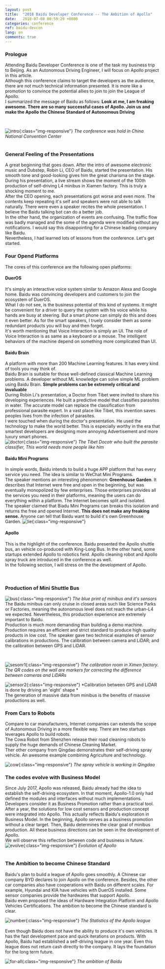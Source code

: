 ```yaml
---
layout: post
title:  "2018 Baidu Developer Conference -- The Ambition of Apollo"
date:   2018-07-08 00:59:29 +0800
categories: conference
ref: baidu-devcon
lang: en
comments: true
---
```

### **Prologue**
Attending Baidu Developer Conference is one of the task my business trip to Beijing. As an Autonomous Driving Engineer, I will focus on Apollo project in this article.  
Although this conference claims to target the developers as the audience, there are not much technical information presented. It is more like a promotion to convince the potential allies to join to join the League of Apollo.  
I summarized the message of Baidu as follows: **Look at me, I am freaking awesome. There are so many successful cases of Apollo. Join us and make the Apollo the Chinese Standard of Autonomous Driving**

<br />

![intro](/assets/img/bc-con.jpg){:class="img-responsive"}
*The conference was hold in China National Convention Center*  
<br />

### **General Feeling of the Presentations**
A great beginning that goes down.
After the intro of awesome electronic music and Dubstep, Robin Li, CEO of Baidu, started the presentation. His smooth tone and good-looking gives him the great charisma on the stage. During his presentation, a live stream shows the moment of the 100th production of self-driving L4 minibus in Xiamen factory. This is truly a shocking moment to me.  
After the CEO opening, each presentations got worse and even more. The contents keep repeating it's self and speakers were not able to talk naturally. There were even a speaker recites the whole presentation. I believe the Baidu talking bot can do a better job.  
In the other hand, the organization of events are confusing. The traffic flow was badly managed and the some of the agenda were modified without any notifications. I would say this disappointing for a Chinese leading company like Baidu.  
Nevertheless, I had learned lots of lessons from the conference. Let's get started.

### **Four Opend Platforms**
The cores of this conference are the following open platforms:  

#### **DuerOS**
It's simply an interactive voice system similar to Amazon Alexa and Google home. Baidu was convincing developers and customers to join the ecosystem of DuerOS.  
What I do not see, is the business potential of this kind of systems. It might be convenient for a driver to query the system with his voice while his hands are busy at steering. But a smart phone can simply do this and does it even better. As for the smart speakers, I truely consider them as some redundant products you will buy and then forget.  
It's worth mentioning that Voice Interaction is simply an UI. The role of Voice Interaction is as same as a keyboard or a mouse. The intelligent behaviors of the machine depend on something more complicated than UI.  

#### **Baidu Brain**
A platform with more than 200 Machine Learning features. It has every kind of tools you may think of.  
Baidu Brain is suitable for those well-defined classical Machine Learning problems. A developer without ML knowledge can solve simple ML problem using Baidu Brain. **Simple problems can be extremely critical and invaluable**  
During Robin Li's presentation, a Doctor from Tibet were invited to share his developing experiences. He built a predictive model that classifies parasites in water. The accurate model can replace the classification from professional parasite expert. In a vast place like Tibet, this invention saves peoples lives from the infection of parasites.  
I were touched when during the doctor's presentation. He used the technology to make the world better. This is especially worthy in the era that smartest developers are designing more annoying Advertisement and more luxury smart phones.  
![doctor](/assets/img/bc-doctor.jpg){:class="img-responsive"}
*The Tibet Docotr who built the parasite classifier, This world needs more people like him*
<br />

#### **Baidu Mini Programs**
In simple words, Baidu intends to build a huge APP platform that has every service you need. The idea is similar to WeChat Mini Programs.  
The speaker mentions an interesting phenomenon: **Greenhouse Garden**. It describes that Internet were free and open in the beginning, but was eventually monopolized by few enterprises. Those enterprises provides all the services you need in their platforms, meaning the users can do everything within a platform. The Internet becomes split and isolated.  
The speaker claimed that Biadu Mini Programs can breaks this isolation and returns the free and opened Internet. **This does not make any freaking sense.** Anyone can tell that Baidu want to build it's own Greenhouse Garden.
![lie](/assets/img/bc-lie.jpeg){:class="img-responsive"}
<br />

#### **Apollo**
This is the highlight of the conference. Baidu presented the Apollo shuttle bus, an vehicle co-produced with King-Long Bus. In the other hand, some startups extended Apollo to robotics field. Apollo cleaning robot and Apollo spray truck are introduced in the conference as well.  
In the following section, I will stress on the the development of Apollo.  
<br />
<br />

### **Production of Mini Shuttle Bus**
![bus](/assets/img/bc-bus.jpg){:class="img-responsive"}
*The blue print of minibus and it's sensors*
<br />
The Baidu minibus can only cruise in closed areas such like Science Parks or Factories, meaning the autonomous level does not reach the urban-L4 we expected. Nevertheless, this production experience are extremely important to Baidu.  
Production is much more demanding than building a demo machine. Production requires an efficient and strict standard to produce high quality products in low cost. The speaker gave two technical examples of sensor calibrations in productions. The calibration between camera and LiDAR; and the calibration between GPS and LiDAR.   

<br />

![sesonr1](/assets/img/bc-sensor-cali1.jpg){:class="img-responsive"}
*The calibration room in Ximen factory. The QR codes on the wall are markers for correcting the difference between cameras and LiDARs*
<br />

![sensor2](/assets/img/bc-sensor-cali.jpg){:class="img-responsive"}
*Calibration between GPS and LiDAR is done by driving an 'eight' shape *
<br />
The generation of massive data from minibus is the benefits of massive productions as well.
<br />


### **From Cars to Robots**
Compare to car manufacturers, Internet companies can extends the scope of Autonomous Driving in a more flexible way. There are two startups leverages Apollo to build robots.  
The Cowa Robot from Shenzhen release their road cleaning robots to supply the huge demands of Chinese Cleaning Market.  
Ther other company from Qingdao demonstrates their self-driving spray vehicle. An awesome example combining Agriculture and technology.

![cow](/assets/img/bc-cow.jpg){:class="img-responsive"}
*The spray vehicle is working in Qingdao*
<br />

### **The codes evolve with Business Model**
Since July 2017, Apollo was released, Baidu already had the idea to establish the self-driving ecosystem. In that moment, Apollo-1.0 only had defined the modules and interfaces without much implementations. Developers consider it as Business Promotion rather than a practical tool.  
After a year, the solutions for low cost sensors and production concept were integrated into Apollo. This actually reflects Baidu's exploration in Business Model. In the beginning, Apollo serves as a business promotion without a clear target. Then, Baidu determines the clear goal of minibus production. All these business directions can be seen in the development of Apollo.  
We will observe this reflection between code and business in future.
![evolve](/assets/img/bc-evolve.png){:class="img-responsive"}
*Evolution of Apollo*
<br />
<br />
### **The Ambition to become Chinese Standard**
Baidu's plan to build a league of Apollo goes smoothly. A Chinese car company BYD declares to join Apollo on the conference. Besides, the other car companies also have cooperations with Baidu on different scales. For example, Hyundai and KIA have vehicles with DuerOS installed. Some sensor companies provide the hardwares that support Apollo.  
Baidu even proposed the ideas of Hardware Integration Platform and Apollo Vehicles Certifications. The ambition to become the Chinese standard is clear.

![number](/assets/img/bc-number.jpeg){:class="img-responsive"}
*The Statistics of the Apollo league*
<br />
<br />
Even though Baidu does not have the ability to produce it's own vehicles. It has the fast development pace and quick iterations on products. With Apollo, Baidu had established a self-driving league in one year. Even this league does not return cash directly to the company. It lays the foundation for the long term future.

![for-all](/assets/img/bc-for-all.jpg){:class="img-responsive"}
*The ambition of Baidu*
